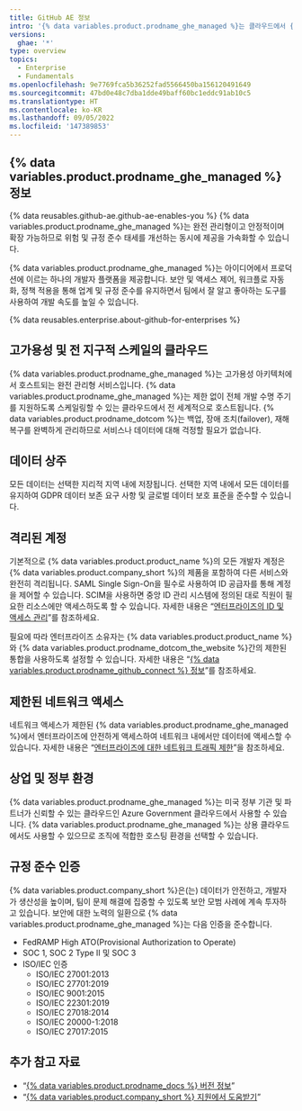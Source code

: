 ```yaml
---
title: GitHub AE 정보
intro: '{% data variables.product.prodname_ghe_managed %}는 클라우드에서 {% data variables.product.prodname_dotcom %}를 사용하는 보안이 강화되고 규정을 준수하는 방법입니다.'
versions:
  ghae: '*'
type: overview
topics:
  - Enterprise
  - Fundamentals
ms.openlocfilehash: 9e7769fca5b36252fad5566450ba156120491649
ms.sourcegitcommit: 47bd0e48c7dba1dde49baff60bc1eddc91ab10c5
ms.translationtype: HT
ms.contentlocale: ko-KR
ms.lasthandoff: 09/05/2022
ms.locfileid: '147389853'
---
```

## {% data variables.product.prodname_ghe_managed %} 정보

{% data reusables.github-ae.github-ae-enables-you %} {% data variables.product.prodname_ghe_managed %}는 완전 관리형이고 안정적이며 확장 가능하므로 위험 및 규정 준수 태세를 개선하는 동시에 제공을 가속화할 수 있습니다.

{% data variables.product.prodname_ghe_managed %}는 아이디어에서 프로덕션에 이르는 하나의 개발자 플랫폼을 제공합니다. 보안 및 액세스 제어, 워크플로 자동화, 정책 적용을 통해 업계 및 규정 준수를 유지하면서 팀에서 잘 알고 좋아하는 도구를 사용하여 개발 속도를 높일 수 있습니다. 

{% data reusables.enterprise.about-github-for-enterprises %}

## 고가용성 및 전 지구적 스케일의 클라우드

{% data variables.product.prodname_ghe_managed %}는 고가용성 아키텍처에서 호스트되는 완전 관리형 서비스입니다. {% data variables.product.prodname_ghe_managed %}는 제한 없이 전체 개발 수명 주기를 지원하도록 스케일링할 수 있는 클라우드에서 전 세계적으로 호스트됩니다. {% data variables.product.prodname_dotcom %}는 백업, 장애 조치(failover), 재해 복구를 완벽하게 관리하므로 서비스나 데이터에 대해 걱정할 필요가 없습니다. 

## 데이터 상주

모든 데이터는 선택한 지리적 지역 내에 저장됩니다. 선택한 지역 내에서 모든 데이터를 유지하여 GDPR 데이터 보존 요구 사항 및 글로벌 데이터 보호 표준을 준수할 수 있습니다.

## 격리된 계정

기본적으로 {% data variables.product.product_name %}의 모든 개발자 계정은 {% data variables.product.company_short %}의 제품을 포함하여 다른 서비스와 완전히 격리됩니다. SAML Single Sign-On을 필수로 사용하여 ID 공급자를 통해 계정을 제어할 수 있습니다. SCIM을 사용하면 중앙 ID 관리 시스템에 정의된 대로 직원이 필요한 리소스에만 액세스하도록 할 수 있습니다. 자세한 내용은 “[엔터프라이즈의 ID 및 액세스 관리](/admin/authentication/managing-identity-and-access-for-your-enterprise)”를 참조하세요.

필요에 따라 엔터프라이즈 소유자는 {% data variables.product.product_name %}와 {% data variables.product.prodname_dotcom_the_website %}간의 제한된 통합을 사용하도록 설정할 수 있습니다. 자세한 내용은 “[{% data variables.product.prodname_github_connect %} 정보](/admin/configuration/configuring-github-connect/about-github-connect)”를 참조하세요.

## 제한된 네트워크 액세스

네트워크 액세스가 제한된 {% data variables.product.prodname_ghe_managed %}에서 엔터프라이즈에 안전하게 액세스하여 네트워크 내에서만 데이터에 액세스할 수 있습니다. 자세한 내용은 “[엔터프라이즈에 대한 네트워크 트래픽 제한](/admin/configuration/restricting-network-traffic-to-your-enterprise)”을 참조하세요.

## 상업 및 정부 환경

{% data variables.product.prodname_ghe_managed %}는 미국 정부 기관 및 파트너가 신뢰할 수 있는 클라우드인 Azure Government 클라우드에서 사용할 수 있습니다. {% data variables.product.prodname_ghe_managed %}는 상용 클라우드에서도 사용할 수 있으므로 조직에 적합한 호스팅 환경을 선택할 수 있습니다.

## 규정 준수 인증

{% data variables.product.company_short %}은(는) 데이터가 안전하고, 개발자가 생산성을 높이며, 팀이 문제 해결에 집중할 수 있도록 보안 모범 사례에 계속 투자하고 있습니다. 보안에 대한 노력의 일환으로 {% data variables.product.prodname_ghe_managed %}는 다음 인증을 준수합니다.

- FedRAMP High ATO(Provisional Authorization to Operate)
- SOC 1, SOC 2 Type II 및 SOC 3
- ISO/IEC 인증
   - ISO/IEC 27001:2013 
   - ISO/IEC 27701:2019
   - ISO/IEC 9001:2015
   - ISO/IEC 22301:2019 
   - ISO/IEC 27018:2014 
   - ISO/IEC 20000-1:2018 
   - ISO/IEC 27017:2015

## 추가 참고 자료

- “[{% data variables.product.prodname_docs %} 버전 정보](/get-started/learning-about-github/about-versions-of-github-docs)”
- “[{% data variables.product.company_short %} 지원에서 도움받기](/admin/enterprise-support/receiving-help-from-github-support)”
